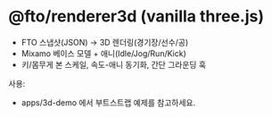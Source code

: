 # @fto/renderer3d (vanilla three.js)
- FTO 스냅샷(JSON) → 3D 렌더링(경기장/선수/공)
- Mixamo 베이스 모델 + 애니(Idle/Jog/Run/Kick)
- 키/몸무게 본 스케일, 속도-애니 동기화, 간단 그라운딩 훅

사용:
- apps/3d-demo 에서 부트스트랩 예제를 참고하세요.
